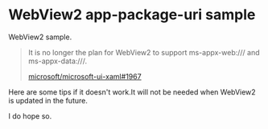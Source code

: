# WebView2 app-package-uri sample
WebView2 sample.

> It is no longer the plan for WebView2 to support ms-appx-web:/// and ms-appx-data:///.
> 
> [microsoft/microsoft-ui-xaml#1967](https://github.com/microsoft/microsoft-ui-xaml/issues/1967)

Here are some tips if it doesn't work.It will not be needed when WebView2 is updated in the future.

I do hope so.
